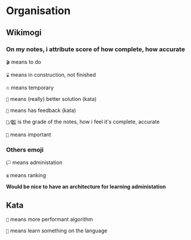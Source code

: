 # Organisation

## Wikimogi

### On my notes, i attribute score of how complete, how accurate

`🎬` means to do

`⌛️` means in construction, not finished

`⏲` means temporary

`🏫` means (really) better solution (kata)

`🔁` means has feedback (kata)

`🔢/5️⃣` is the grade of the notes, how i feel it's complete, accurate

`🚨` means important

### Others emoji

`🏳` means administation

`≣` means ranking

<!-- markdownlint-disable -->
**Would be nice to have an architecture for learning administation**

## Kata

`🏫` means more performant algorithm

`🔁` means learn something on the language